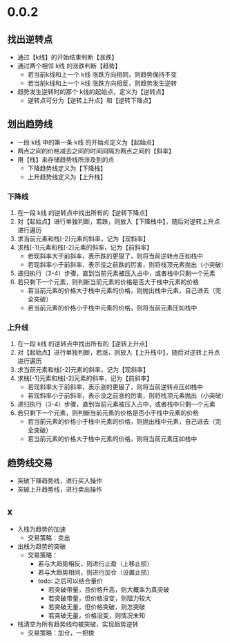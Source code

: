 # 0.0.2

## 找出逆转点
- 通过【k线】的开始结束判断【涨跌】
- 通过两个相邻 k线 的涨跌判断【趋势】
  - 若当前k线和上一个 k线 涨跌方向相同，则趋势保持不变
  - 若当前k线和上一个 k线 涨跌方向相反，则趋势发生逆转
- 趋势发生逆转时的那个 k线的起始点，定义为【逆转点】
  - 逆转点可分为【逆转上升点】和【逆转下降点】


## 划出趋势线
- 一段 k线 中的第一条 k线 的开始点定义为【起始点】
- 两点之间的价格减去之间的时间间隔为两点之间的【斜率】
- 用【栈】来存储趋势线所涉及到的点
    - 下降趋势线定义为【下降栈】
    - 上升趋势线定义为【上升栈】

### 下降线
1. 在一段 k线 的逆转点中找出所有的【逆转下降点】
2. 对【起始点】进行单独判断，若跌，则放入【下降栈中】，随后对逆转上升点进行遍历
3. 求当前元素和栈[-2]元素的斜率，记为【现斜率】
4. 求栈[-1]元素和栈[-2]元素的斜率，记为【前斜率】
   - 若现斜率大于前斜率，表示跌的更狠了，则将当前逆转点压如栈中
   - 若现斜率小于前斜率，表示没之前跌的厉害，则将栈顶元素抛出（小突破）
7. 递归执行（3-4）步骤，直到当前元素被压入占中，或者栈中只剩一个元素
6. 若只剩下一个元素，则判断当前元素的价格是否大于栈中元素的价格
   - 若当前元素的价格大于栈中元素的价格，则抛出栈中元素，自己进去（完全突破）
   - 若当前元素的价格小于栈中元素的价格，则将当前元素压如栈中

### 上升线
1. 在一段 k线 的逆转点中找出所有的【逆转上升点】
2. 对【起始点】进行单独判断，若涨，则放入【上升栈中】，随后对逆转上升点进行遍历
3. 求当前元素和栈[-2]元素的斜率，记为【现斜率】
4. 求栈[-1]元素和栈[-2]元素的斜率，记为【前斜率】
   - 若现斜率大于前斜率，表示涨的更狠了，则将当前逆转点压如栈中
   - 若现斜率小于前斜率，表示没之前涨的厉害，则将栈顶元素抛出（小突破）
7. 递归执行（3-4）步骤，直到当前元素被压入占中，或者栈中只剩一个元素
6. 若只剩下一个元素，则判断当前元素的价格是否小于栈中元素的价格
   - 若当前元素的价格小于栈中元素的价格，则抛出栈中元素，自己进去（完全突破）
   - 若当前元素的价格大于栈中元素的价格，则将当前元素压如栈中


## 趋势线交易
- 突破下降趋势线，进行买入操作
- 突破上升趋势线，进行卖出操作


## x

- 入栈为趋势的加速
  - 交易策略：卖出
- 出栈为趋势的突破
  - 交易策略：
    - 若与大趋势相反，则进行止盈（上移止损）
    - 若与大趋势相同，则进行加仓（设置止损） 
    - todo: 之后可以结合量价
      - 若突破带量，且价格升高，则大概率为真突破
      - 若突破带量，但价格没变，则阻力较大
      - 若突破无量，但价格突破，则怎突破
      - 若突破无量，价格没变，则情况未知
- 栈清空为所有趋势线均被突破，实现趋势逆转
  - 交易策略：加仓，一把梭


